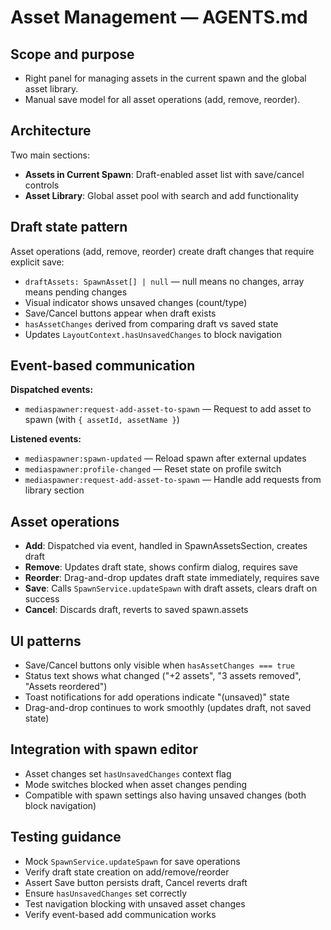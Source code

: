 # Asset Management — AGENTS.md

## Scope and purpose

- Right panel for managing assets in the current spawn and the global asset library.
- Manual save model for all asset operations (add, remove, reorder).

## Architecture

Two main sections:

- **Assets in Current Spawn**: Draft-enabled asset list with save/cancel controls
- **Asset Library**: Global asset pool with search and add functionality

## Draft state pattern

Asset operations (add, remove, reorder) create draft changes that require explicit save:

- `draftAssets: SpawnAsset[] | null` — null means no changes, array means pending changes
- Visual indicator shows unsaved changes (count/type)
- Save/Cancel buttons appear when draft exists
- `hasAssetChanges` derived from comparing draft vs saved state
- Updates `LayoutContext.hasUnsavedChanges` to block navigation

## Event-based communication

**Dispatched events:**

- `mediaspawner:request-add-asset-to-spawn` — Request to add asset to spawn (with `{ assetId, assetName }`)

**Listened events:**

- `mediaspawner:spawn-updated` — Reload spawn after external updates
- `mediaspawner:profile-changed` — Reset state on profile switch
- `mediaspawner:request-add-asset-to-spawn` — Handle add requests from library section

## Asset operations

- **Add**: Dispatched via event, handled in SpawnAssetsSection, creates draft
- **Remove**: Updates draft state, shows confirm dialog, requires save
- **Reorder**: Drag-and-drop updates draft state immediately, requires save
- **Save**: Calls `SpawnService.updateSpawn` with draft assets, clears draft on success
- **Cancel**: Discards draft, reverts to saved spawn.assets

## UI patterns

- Save/Cancel buttons only visible when `hasAssetChanges === true`
- Status text shows what changed ("+2 assets", "3 assets removed", "Assets reordered")
- Toast notifications for add operations indicate "(unsaved)" state
- Drag-and-drop continues to work smoothly (updates draft, not saved state)

## Integration with spawn editor

- Asset changes set `hasUnsavedChanges` context flag
- Mode switches blocked when asset changes pending
- Compatible with spawn settings also having unsaved changes (both block navigation)

## Testing guidance

- Mock `SpawnService.updateSpawn` for save operations
- Verify draft state creation on add/remove/reorder
- Assert Save button persists draft, Cancel reverts draft
- Ensure `hasUnsavedChanges` set correctly
- Test navigation blocking with unsaved asset changes
- Verify event-based add communication works
